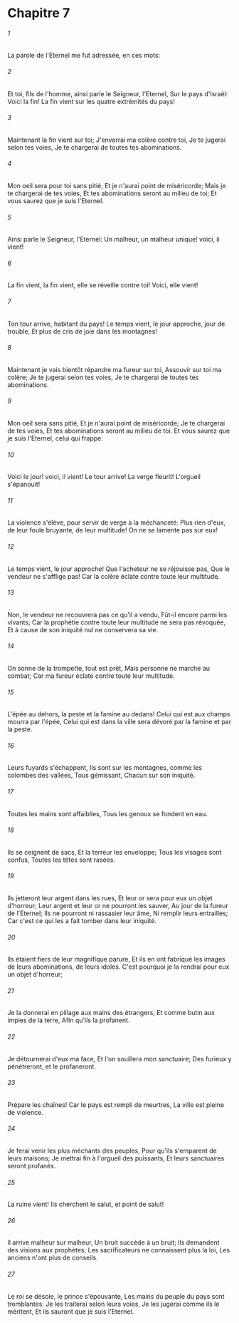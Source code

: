 # Chapitre 7

###### 1
La parole de l'Eternel me fut adressée, en ces mots:
###### 2
Et toi, fils de l'homme, ainsi parle le Seigneur, l'Eternel, Sur le pays d'Israël: Voici la fin! La fin vient sur les quatre extrémités du pays!
###### 3
Maintenant la fin vient sur toi; J'enverrai ma colère contre toi, Je te jugerai selon tes voies, Je te chargerai de toutes tes abominations.
###### 4
Mon oeil sera pour toi sans pitié, Et je n'aurai point de miséricorde; Mais je te chargerai de tes voies, Et tes abominations seront au milieu de toi; Et vous saurez que je suis l'Eternel.
###### 5
Ainsi parle le Seigneur, l'Eternel: Un malheur, un malheur unique! voici, il vient!
###### 6
La fin vient, la fin vient, elle se réveille contre toi! Voici, elle vient!
###### 7
Ton tour arrive, habitant du pays! Le temps vient, le jour approche, jour de trouble, Et plus de cris de joie dans les montagnes!
###### 8
Maintenant je vais bientôt répandre ma fureur sur toi, Assouvir sur toi ma colère; Je te jugerai selon tes voies, Je te chargerai de toutes tes abominations.
###### 9
Mon oeil sera sans pitié, Et je n'aurai point de miséricorde; Je te chargerai de tes voies, Et tes abominations seront au milieu de toi. Et vous saurez que je suis l'Eternel, celui qui frappe.
###### 10
Voici le jour! voici, il vient! Le tour arrive! La verge fleurit! L'orgueil s'épanouit!
###### 11
La violence s'élève, pour servir de verge à la méchanceté: Plus rien d'eux, de leur foule bruyante, de leur multitude! On ne se lamente pas sur eux!
###### 12
Le temps vient, le jour approche! Que l'acheteur ne se réjouisse pas, Que le vendeur ne s'afflige pas! Car la colère éclate contre toute leur multitude.
###### 13
Non, le vendeur ne recouvrera pas ce qu'il a vendu, Fût-il encore parmi les vivants; Car la prophétie contre toute leur multitude ne sera pas révoquée, Et à cause de son iniquité nul ne conservera sa vie.
###### 14
On sonne de la trompette, tout est prêt, Mais personne ne marche au combat; Car ma fureur éclate contre toute leur multitude.
###### 15
L'épée au dehors, la peste et la famine au dedans! Celui qui est aux champs mourra par l'épée, Celui qui est dans la ville sera dévoré par la famine et par la peste.
###### 16
Leurs fuyards s'échappent, Ils sont sur les montagnes, comme les colombes des vallées, Tous gémissant, Chacun sur son iniquité.
###### 17
Toutes les mains sont affaiblies, Tous les genoux se fondent en eau.
###### 18
Ils se ceignent de sacs, Et la terreur les enveloppe; Tous les visages sont confus, Toutes les têtes sont rasées.
###### 19
Ils jetteront leur argent dans les rues, Et leur or sera pour eux un objet d'horreur; Leur argent et leur or ne pourront les sauver, Au jour de la fureur de l'Eternel; Ils ne pourront ni rassasier leur âme, Ni remplir leurs entrailles; Car c'est ce qui les a fait tomber dans leur iniquité.
###### 20
Ils étaient fiers de leur magnifique parure, Et ils en ont fabriqué les images de leurs abominations, de leurs idoles. C'est pourquoi je la rendrai pour eux un objet d'horreur;
###### 21
Je la donnerai en pillage aux mains des étrangers, Et comme butin aux impies de la terre, Afin qu'ils la profanent.
###### 22
Je détournerai d'eux ma face, Et l'on souillera mon sanctuaire; Des furieux y pénétreront, et le profaneront.
###### 23
Prépare les chaînes! Car le pays est rempli de meurtres, La ville est pleine de violence.
###### 24
Je ferai venir les plus méchants des peuples, Pour qu'ils s'emparent de leurs maisons; Je mettrai fin à l'orgueil des puissants, Et leurs sanctuaires seront profanés.
###### 25
La ruine vient! Ils cherchent le salut, et point de salut!
###### 26
Il arrive malheur sur malheur, Un bruit succède à un bruit; Ils demandent des visions aux prophètes; Les sacrificateurs ne connaissent plus la loi, Les anciens n'ont plus de conseils.
###### 27
Le roi se désole, le prince s'épouvante, Les mains du peuple du pays sont tremblantes. Je les traiterai selon leurs voies, Je les jugerai comme ils le méritent, Et ils sauront que je suis l'Eternel.
